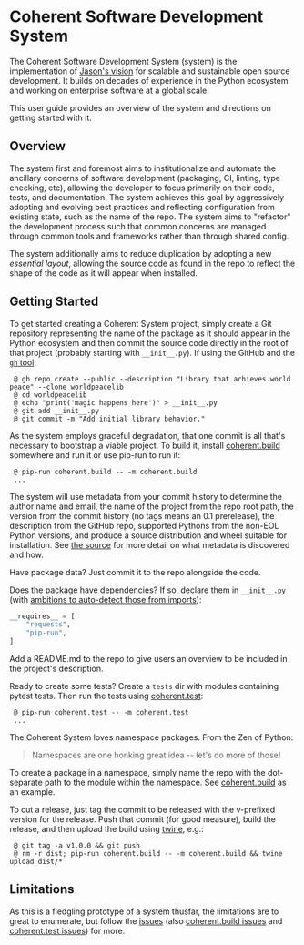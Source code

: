# Coherent Software Development System

The Coherent Software Development System (system) is the implementation of [Jason's vision](https://blog.jaraco.com/vision-for-scalable-OSS-development/) for scalable and sustainable open source development. It builds on decades of experience in the Python ecosystem and working on enterprise software at a global scale.

This user guide provides an overview of the system and directions on getting started with it.

## Overview

The system first and foremost aims to institutionalize and automate the ancillary concerns of software development (packaging, CI, linting, type checking, etc), allowing the developer to focus primarily on their code, tests, and documentation. The system achieves this goal by aggressively adopting and evolving best practices and reflecting configuration from existing state, such as the name of the repo. The system aims to "refactor" the development process such that common concerns are managed through common tools and frameworks rather than through shared config.

The system additionally aims to reduce duplication by adopting a new *essential layout*, allowing the source code as found in the repo to reflect the shape of the code as it will appear when installed.

## Getting Started

To get started creating a Coherent System project, simply create a Git repository representing the name of the package as it should appear in the Python ecosystem and then commit the source code directly in the root of that project (probably starting with `__init__.py`). If using the GitHub and the [`gh` tool](https://cli.github.com/):

```shell
 @ gh repo create --public --description "Library that achieves world peace" --clone worldpeacelib
 @ cd worldpeacelib
 @ echo "print('magic happens here')" > __init__.py
 @ git add __init__.py
 @ git commit -m "Add initial library behavior."
```

As the system employs graceful degradation, that one commit is all that's necessary to bootstrap a viable project. To build it, install [coherent.build](https://pypi.org/project/coherent.build) somewhere and run it or use pip-run to run it:

```shell
 @ pip-run coherent.build -- -m coherent.build
 ...
```

The system will use metadata from your commit history to determine the author name and email, the name of the project from the repo root path, the version from the commit history (no tags means an 0.1 prerelease), the description from the GitHub repo, supported Pythons from the non-EOL Python versions, and produce a source distribution and wheel suitable for installation. See [the source](https://github.com/coherent-oss/coherent.build/blob/main/discovery.py) for more detail on what metadata is discovered and how.

Have package data? Just commit it to the repo alongside the code.

Does the package have dependencies? If so, declare them in `__init__.py` (with [ambitions to auto-detect those from imports](https://github.com/coherent-oss/coherent.build/issues/3)):

```python
__requires__ = [
    "requests",
    "pip-run",
]
```

Add a README.md to the repo to give users an overview to be included in the project's description.

Ready to create some tests? Create a `tests` dir with modules containing pytest tests. Then run the tests using [coherent.test](https://pypi.org/project/coherent.test):

```shell
 @ pip-run coherent.test -- -m coherent.test
 ...
```

The Coherent System loves namespace packages. From the Zen of Python:

> Namespaces are one honking great idea -- let's do more of those!

To create a package in a namespace, simply name the repo with the dot-separate path to the module within the namespace. See [coherent.build](https://github.com/coherent-oss/coherent.build) as an example.

To cut a release, just tag the commit to be released with the v-prefixed version for the release. Push that commit (for good measure), build the release, and then upload the build using [twine](https://pypi.org/project/twine), e.g.:

```
 @ git tag -a v1.0.0 && git push
 @ rm -r dist; pip-run coherent.build -- -m coherent.build && twine upload dist/*
```

## Limitations

As this is a fledgling prototype of a system thusfar, the limitations are to great to enumerate, but follow the [issues](https://github.com/coherent-oss/system/issues) (also [coherent.build issues](https://github.com/coherent-oss/coherent.build/issues) and [coherent.test issues](https://github.com/coherent-oss/coherent.test/issues)) for more.
